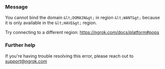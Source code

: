
### Message
You cannot bind the domain `&lt;DOMAIN&gt;` in region
`&lt;WANT&gt;` because it is only available in the `&lt;HAVE&gt;` region.

Try connecting to a different region: https://ngrok.com/docs/platform#pops

### Further help
If you're having trouble resolving this error, please reach out to [support@ngrok.com](mailto:support@ngrok.com?subject=Help%20with%20ERR_NGROK_317)

